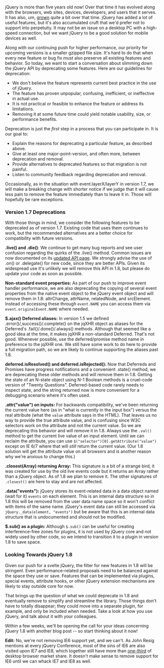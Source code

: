jQuery is more than five years old now! Over that time it has evolved
along with the browsers, web sites, devices, developers, and users that
it serves. It has also, um,
[grown](http://mathiasbynens.be/demo/jquery-size) quite a bit over that
time. jQuery has added a lot of useful features, but it's also
accumulated cruft that we'd prefer not to support into perpetuity. It
may not be an issue on a desktop PC with a high-speed connection, but we
want jQuery to be a good solution for mobile devices as well.

Along with our continuing push for higher performance, our priority for
upcoming versions is a smaller gzipped file size. It's hard to do that
when every new feature or bug fix must also preserve all existing
features and behavior. So today, we want to start a conversation about
slimming down the jQuery API by deprecating some features. Here are our
guidelines for deprecation:

-   We don't believe the feature represents current best practice in the
    use of jQuery.
-   The feature has proven unpopular, confusing, inefficient, or
    ineffective in actual use.
-   It is not practical or feasible to enhance the feature or address
    its limitations.
-   Removing it at some future time could yield notable usability, size,
    or performance benefits.

Deprecation is just the *first* step in a process that you can
participate in. It is our goal to:

-   Explain the reasons for deprecating a particular feature, as
    described above.
-   Give at least one major-point-version, and often more, between
    deprecation and removal.
-   Provide alternatives to deprecated features so that migration is not
    painful.
-   Listen to community feedback regarding deprecation and removal.

Occasionally, as in the situation with event.layerX/layerY in version
1.7, we will make a breaking change with shorter notice if we judge that
it will cause less pain to remove the feature immediately than to leave
it in. Those will hopefully be rare exceptions.

### Version 1.7 Deprecations

With those things in mind, we consider the following features to be
deprecated as of version 1.7. Existing code that uses them continues to
work, but the recommended alternatives are a better choice for
compatibility with future versions.

**.live() and .die()**: We continue to get many bug reports and see user
confusion regarding the quirks of the .live() method. Common issues are
now documented on its [updated API page](http://api.jquery.com/live). We
strongly advise the use of .on() or .delegate() for new code, since they
are better APIs. Given its widespread use it's unlikely we will remove
this API in 1.8, but please do update your code as soon as possible.

**Non-standard event properties:** As part of our push to improve event
handler performance, we are also deprecating the copying of several
event properties from the native event object to the jQuery event object
and will remove them in 1.8: attrChange, attrName, relatedNode, and
srcElement. Instead of accessing these through `event.NAME` you can
access them via `event.originalEvent.NAME` where needed.

**\$.ajax() Deferred aliases:** In version 1.5 we defined
.error()/,success()/.complete() on the jqXHR object as aliases for the
Deferred's .fail()/.done()/.always() methods. Although that seemed like
a good idea at the time, it makes jqXHR a non-standard Deferred. That's
not good. Whenever possible, use the deferred/promise method name in
preference to the jqXHR one. We still have some work to do here to
provide a full migration path, so we are likely to continue supporting
the aliases past 1.8.

**deferred.isResolved() and deferred.isRejected():** Now that Deferreds
and Promises have progress notifications and a convenient .state()
method, we are deprecating these older methods and will remove them in
1.8. Getting the state of an N-state object using N-1 Boolean methods is
a cruel-code version of "Twenty Questions". Deferred-based code rarely
needs to inspect state, and the string returned now is more convenient
for a debugging scenario where it's often used.

**.attr("value") on inputs:** For backwards compatibility, we've been
returning the current value here (as in "what is currently in the input
box") versus the real attribute (what the `value` attribute says in the
HTML). That leaves us no way to provide the true attribute value, and is
confusing since W3C selectors work on the attribute and not the current
value. So we are deprecating this behavior and will remove it in 1.8.
Always use the `.val()` method to get the current live value of an input
element. Until we can reclaim the attribute, you can use
`$("selector")[0].getAttribute("value")` except on IE 6/7 where that
will *still* return the current value. (Our 1.8 solution will get the
attribute value on all browsers and is another reason why we're anxious
to change this.)

**.closest(Array) returning Array:** This signature is a bit of a
strange bird, it was created for use by the old live events code but it
returns an Array rather than a jQuery object. As of 1.8 we plan to
remove it. The other signatures of `.closest()` are here to stay and are
not affected.

**.data("events"):** jQuery stores its event-related data in a data
object named (wait for it) `events` on each element. This is an internal
data structure so in 1.8 this will be removed from the user data name
space so it won't conflict with items of the same name. jQuery's event
data can still be accessed via `jQuery._data(element, "events")` but be
aware that this is an internal data structure that is undocumented and
should not be modified.

**\$.sub() as a plugin:** Although `$.sub()` can be useful for creating
interference-free zones for plugins, it is not used by jQuery core and
not widely used by other code, so we intend to transition it to a plugin
in version 1.8 to save space.

### Looking Towards jQuery 1.8

Given our push for a svelte jQuery, the filter for new features in 1.8
will be stringent. Even performance-related proposals need to be
balanced against the space they use or save. Features that can be
implemented via plugins, special events, attribute hooks, or other
jQuery extension mechanisms are likely to stay outside core for now.

That brings up the question of what we could deprecate in 1.8 and
eventually remove to simplify and streamline the library. Those things
don't have to totally disappear; they could move into a separate plugin,
for example, and only be included when needed. Take a look at how you
use jQuery, and talk about it with your colleagues.

Within a few weeks, we'll be opening the call for your ideas concerning
jQuery 1.8 with another blog post -- so start thinking about it now!

**Edit:** No, we're not removing IE6 support yet, and we can't. As John
Resig mentions at every jQuery Conference, most of the sins of IE6 are
also visited upon IE7 and IE8, which together still have more than
[one-third](http://marketshare.hitslink.com/browser-market-share.aspx?qprid=2&qpcustomd=0)
of desktop browser market share. It doesn't make sense to remove support
for IE6 until we can whack IE7 and IE8 as well.

